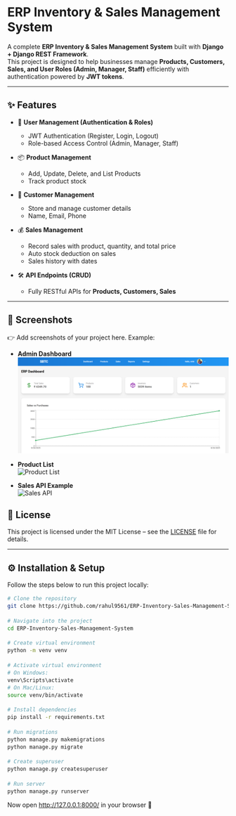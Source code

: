 # ERP Inventory & Sales Management System

A complete **ERP Inventory & Sales Management System** built with **Django + Django REST Framework**.  
This project is designed to help businesses manage **Products, Customers, Sales, and User Roles (Admin, Manager, Staff)** efficiently with authentication powered by **JWT tokens**.

---

## ✨ Features

- 🔐 **User Management (Authentication & Roles)**  
  - JWT Authentication (Register, Login, Logout)  
  - Role-based Access Control (Admin, Manager, Staff)  

- 📦 **Product Management**  
  - Add, Update, Delete, and List Products  
  - Track product stock  

- 👥 **Customer Management**  
  - Store and manage customer details  
  - Name, Email, Phone  

- 💰 **Sales Management**  
  - Record sales with product, quantity, and total price  
  - Auto stock deduction on sales  
  - Sales history with dates  

- 🛠️ **API Endpoints (CRUD)**  
  - Fully RESTful APIs for **Products, Customers, Sales**  

---

## 📸 Screenshots

👉 Add screenshots of your project here. Example:

- **Admin Dashboard**  
  ![Admin Dashboard](screenshots/admin_dashboard.png)

- **Product List**  
  ![Product List](screenshots/product_list.png)

- **Sales API Example**  
  ![Sales API](screenshots/sales_api.png)



## 📜 License
This project is licensed under the MIT License – see the [LICENSE](./LICENSE) file for details.


---

## ⚙️ Installation & Setup

Follow the steps below to run this project locally:

```bash
# Clone the repository
git clone https://github.com/rahul9561/ERP-Inventory-Sales-Management-System.git

# Navigate into the project
cd ERP-Inventory-Sales-Management-System

# Create virtual environment
python -m venv venv

# Activate virtual environment
# On Windows:
venv\Scripts\activate
# On Mac/Linux:
source venv/bin/activate

# Install dependencies
pip install -r requirements.txt

# Run migrations
python manage.py makemigrations
python manage.py migrate

# Create superuser
python manage.py createsuperuser

# Run server
python manage.py runserver
```
Now open http://127.0.0.1:8000/  in your browser 🚀
